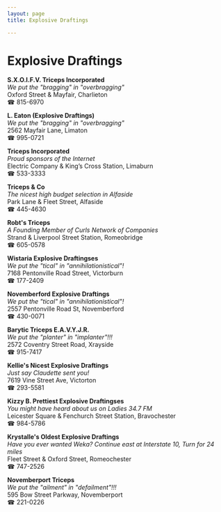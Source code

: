 ```yaml
---
layout: page 
title: Explosive Draftings

---
```



# Explosive Draftings


 **S.X.O.I.F.V. Triceps Incorporated**  
_We put the "bragging" in "overbragging"_  
Oxford Street & Mayfair, Charlieton  
☎ 815-6970

**L. Eaton (Explosive Draftings)**  
_We put the "bragging" in "overbragging"_  
2562 Mayfair Lane, Limaton  
☎ 995-0721

**Triceps Incorporated**  
_Proud sponsors of the Internet_  
Electric Company & King’s Cross Station, Limaburn  
☎ 533-3333

**Triceps & Co**  
_The nicest high budget selection in Alfaside_  
Park Lane & Fleet Street, Alfaside  
☎ 445-4630

**Robt's Triceps**  
_A Founding Member of Curls Network of Companies_  
Strand & Liverpool Street Station, Romeobridge  
☎ 605-0578

**Wistaria Explosive Draftingses**  
_We put the "tical" in "annihilationistical"!_  
7168 Pentonville Road Street, Victorburn  
☎ 177-2409

**Novemberford Explosive Draftings**  
_We put the "tical" in "annihilationistical"!_  
2557 Pentonville Road St, Novemberford  
☎ 430-0071

**Barytic Triceps E.A.V.Y.J.R.**  
_We put the "planter" in "implanter"!!!_  
2572 Coventry Street Road, Xrayside  
☎ 915-7417

**Kellie's Nicest Explosive Draftings**  
_Just say Claudette sent you!_  
7619 Vine Street Ave, Victorton  
☎ 293-5581

**Kizzy B. Prettiest Explosive Draftingses**  
_You might have heard about us on Ladies 34.7 FM_  
Leicester Square & Fenchurch Street Station, Bravochester  
☎ 984-5786

**Krystalle's Oldest Explosive Draftings**  
_Have you ever wanted Weka? 
Continue east at Interstate 10, Turn for 24 miles_  
Fleet Street & Oxford Street, Romeochester  
☎ 747-2526

**Novemberport Triceps**  
_We put the "ailment" in "defailment"!!!_  
595 Bow Street Parkway, Novemberport  
☎ 221-0226

